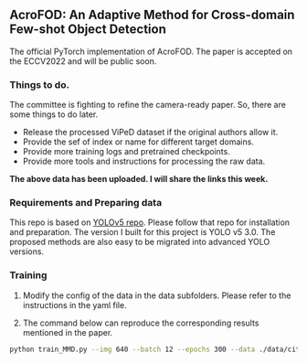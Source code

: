 ## AcroFOD: An Adaptive Method for Cross-domain Few-shot Object Detection
The official PyTorch implementation of AcroFOD. The paper is accepted on the ECCV2022 and will be public soon.

### Things to do.
The committee is fighting to refine the camera-ready paper. So, there are some things to do later.
- Release the processed ViPeD dataset if the original authors allow it.
- Provide the sef of index or name for different target domains.
- Provide more training logs and pretrained checkpoints.
- Provide more tools and instructions for processing the raw data.

**The above data has been uploaded. I will share the links this week.**

### Requirements and Preparing data
This repo is based on [YOLOv5 repo](https://github.com/ultralytics/yolov5). Please follow that repo for installation and preparation.
The version I built for this project is YOLO v5 3.0. The proposed methods are also easy to be migrated into advanced YOLO versions.

### Training
1. Modify the config of the data in the data subfolders. Please refer to the instructions in the yaml file.

2. The command below can reproduce the corresponding results mentioned in the paper.

```bash
python train_MMD.py --img 640 --batch 12 --epochs 300 --data ./data/city_and_foggy8_3.yaml --cfg ./models/yolov5x.yaml --hyp ./data/hyp_aug/m1.yaml --weights '' --name "test"
```
